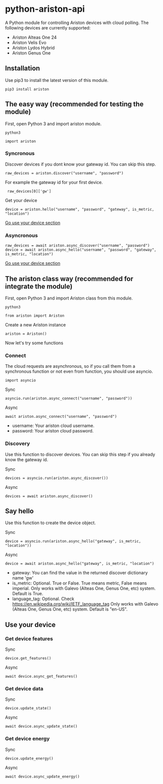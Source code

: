 # python-ariston-api
A Python module for controlling Ariston devices with cloud polling.
The following devices are currently supported:
- Ariston Alteas One 24
- Ariston Velis Evo
- Ariston Lydos Hybrid
- Ariston Genus One

## Installation
Use pip3 to install the latest version of this module.
```
pip3 install ariston
```

## The easy way (recommended for testing the module)
First, open Python 3 and import ariston module.
```
python3
```
```python3
import ariston
```
### Syncronous
Discover devices if you dont know your gateway id. You can skip this step.
```python3
raw_devices = ariston.discover("username", "password")
```
For example the gateway id for your first device.
```python3
 raw_devices[0]['gw']
```
Get your device
```python3
device = ariston.hello("username", "password", "gateway", is_metric, "location")
```
[Go use your device section](https://github.com/fustom/python-ariston-api/edit/main/README.md#Use-your-device)
### Asyncronous
```python3
raw_devices = await ariston.async_discover("username", "password")
device = await ariston.async_hello("username", "password", "gateway", is_metric, "location")
```
[Go use your device section](https://github.com/fustom/python-ariston-api/edit/main/README.md#Use-your-device)
## The ariston class way (recommended for integrate the module)
First, open Python 3 and import Ariston class from this module.
```
python3
```
```python3
from ariston import Ariston
```
Create a new Ariston instance
```python3
ariston = Ariston()
```
Now let's try some functions

### Connect
The cloud requests are asynchronous, so if you call them from a synchronous function or not even from function, you should use asyncio.
```python3
import asyncio
```

Sync
```python3
asyncio.run(ariston.async_connect("username", "password"))
```
Async
```python3
await ariston.async_connect("username", "password")
```
- username: Your ariston cloud username.
- password: Your ariston cloud password.

### Discovery
Use this function to discover devices. You can skip this step if you already know the gateway id.

Sync
```python3
devices = asyncio.run(ariston.async_discover())
```
Async
```python3
devices = await ariston.async_discover()
```

## Say hello
Use this function to create the device object.

Sync
```python3
device = asyncio.run(ariston.async_hello("gateway", is_metric, "location"))
```
Async
```python3
device = await ariston.async_hello("gateway", is_metric, "location")
```
- gateway: You can find the value in the returned discover dictionary name 'gw'
- is_metric: Optional. True or False. True means metric, False means imperial. Only works with Galevo (Alteas One, Genus One, etc) system. Default is True.
- language_tag: Optional. Check https://en.wikipedia.org/wiki/IETF_language_tag Only works with Galevo (Alteas One, Genus One, etc) system. Default is "en-US".

## Use your device
### Get device features
Sync
```python3
device.get_features()
```
Async
```python3
await device.async_get_features()
```
### Get device data
Sync
```python3
device.update_state()
```
Async
```python3
await device.async_update_state()
```
### Get device energy
Sync
```python3
device.update_energy()
```
Async
```python3
await device.async_update_energy()
```